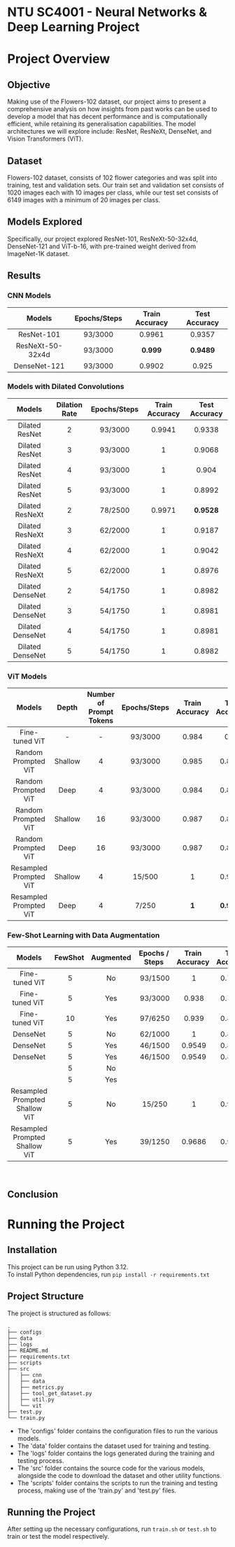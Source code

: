 # NTU SC4001 - Neural Networks & Deep Learning Project

#  Project Overview
## Objective
Making use of the Flowers-102 dataset, our project aims to present a comprehensive analysis on how insights from past works can be used to develop a model that has decent performance and is computationally efficient, while retaining its generalisation capabilities. The model architectures we will explore include: ResNet, ResNeXt, DenseNet, and Vision Transformers (ViT).

## Dataset
Flowers-102 dataset, consists of 102 flower categories and was split into training, test and validation sets. Our train set and validation set consists of 1020 images each with 10 images per class, while our test set consists of 6149 images with a minimum of 20 images per class.

## Models Explored
Specifically, our project explored ResNet-101, ResNeXt-50-32x4d, DenseNet-121 and ViT-b-16, with pre-trained weight derived from ImageNet-1K dataset.

## Results
### CNN Models
| Models               | Epochs/Steps | Train Accuracy | Test Accuracy |
|:-------------------:|:------------:|:--------------:|:-------------:|
| ResNet-101          | 93/3000      |     0.9961     |     0.9357    |
| ResNeXt-50-32x4d    | 93/3000      | **0.999**      | **0.9489**    |
| DenseNet-121        | 93/3000      | 0.9902         |     0.925     |

### Models with Dilated Convolutions
| Models           | Dilation Rate | Epochs/Steps | Train Accuracy | Test Accuracy |
|:----------------:|:-------------:|:------------:|:--------------:|:-------------:|
| Dilated ResNet   | 2             | 93/3000      | 0.9941         | 0.9338        |
| Dilated ResNet   | 3             | 93/3000      | 1              | 0.9068        |
| Dilated ResNet   | 4             | 93/3000      | 1              | 0.904         |
| Dilated ResNet   | 5             | 93/3000      | 1              | 0.8992        |
| Dilated ResNeXt  | 2             | 78/2500      | 0.9971         | **0.9528**    |
| Dilated ResNeXt  | 3             | 62/2000      | 1              | 0.9187        |
| Dilated ResNeXt  | 4             | 62/2000      | 1              | 0.9042        |
| Dilated ResNeXt  | 5             | 62/2000      | 1              | 0.8976        |
| Dilated DenseNet | 2             | 54/1750      | 1              | 0.8982        |
| Dilated DenseNet | 3             | 54/1750      | 1              | 0.8981        | 
| Dilated DenseNet | 4             | 54/1750      | 1              | 0.8981        |
| Dilated DenseNet | 5             | 54/1750      | 1              | 0.8982        |

### ViT Models
| Models                  | Depth   | Number of Prompt Tokens | Epochs/Steps   | Train Accuracy   | Test Accuracy   |
|:-----------------------:|:-------:|:-----------------------:|:--------------:|:----------------:|:---------------:|
| Fine-tuned ViT          | -       | -                       | 93/3000        | 0.984            | 0.88            |
| Random Prompted ViT     | Shallow | 4                       | 93/3000        | 0.985            | 0.8794          |
| Random Prompted ViT     | Deep    | 4                       | 93/3000        | 0.984            | 0.8802          |
| Random Prompted ViT     | Shallow | 16                      | 93/3000        | 0.987            | 0.8795          |
| Random Prompted ViT     | Deep    | 16                      | 93/3000        | 0.987            | 0.8768          |
| Resampled Prompted ViT  | Shallow | 4                       | 15/500         | 1                | 0.9961          |
| Resampled Prompted ViT  | Deep    | 4                       | 7/250          | **1**            | **0.9963**      |

### Few-Shot Learning with Data Augmentation
| Models                         | FewShot | Augmented | Epochs / Steps | Train Accuracy | Test Accuracy |
|:------------------------------:|:---------:|:-----------:|:--------------:|:--------------:|:-------------:|
| Fine-tuned ViT                 | 5         | No          | 93/1500        | 1              | 0.7331        |
| Fine-tuned ViT                 | 5         | Yes         | 93/3000        | 0.938          | 0.7974        |
| Fine-tuned ViT                 | 10      	 | Yes         | 97/6250        | 0.939          | 0.8805        | 
| DenseNet                       | 5         | No          | 62/1000        | 1              | 0.8235        | 	  
| DenseNet                       | 5         | Yes         | 46/1500        | 0.9549         | 0.8467        |      
| DenseNet                       | 5         | Yes         | 46/1500        | 0.9549         | 0.8467        |   
|  | 5         | No          |        |               |       |   
|  | 5         | Yes         |        |        |        |
| Resampled Prompted Shallow ViT | 5         | No          | 15/250         | 1              | 0.9911        |   
| Resampled Prompted Shallow ViT | 5         | Yes         | 39/1250        | 0.9686         | 0.9932        |
   
## Conclusion

# Running the Project
## Installation
This project can be run using Python 3.12.
<br> To install Python dependencies, run ```pip install -r requirements.txt``` </br>

## Project Structure
The project is structured as follows:
```
.
├── configs
├── data
├── logs
├── README.md
├── requirements.txt
├── scripts
├── src
│   ├── cnn
│   ├── data
│   ├── metrics.py
│   ├── tool_get_dataset.py
│   ├── util.py
│   └── vit
├── test.py
└── train.py
```
- The 'configs' folder contains the configuration files to run the various models. 
- The 'data' folder contains the dataset used for training and testing.
- The 'logs' folder contains the logs generated during the training and testing process.
- The 'src' folder contains the source code for the various models, alongside the code to download the dataset and other utility functions.
- The 'scripts' folder contains the scripts to run the training and testing process, making use of the 'train.py' and 'test.py' files.

## Running the Project
After setting up the necessary configurations, run ```train.sh``` or ```test.sh``` to train or test the model respectively.

